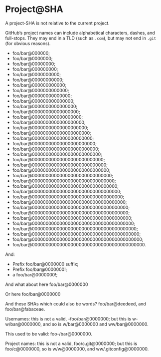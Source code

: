 # Project@SHA

A project-SHA is not relative to the current project.

GitHub’s project names can include alphabetical characters, dashes, and full-stops. They may end in a TLD (such as `.com`), but may not end in `.git` (for obvious reasons).

-   foo/bar@000000;
-   foo/bar@0000000;
-   foo/bar@00000000;
-   foo/bar@000000000;
-   foo/bar@0000000000;
-   foo/bar@00000000000;
-   foo/bar@000000000000;
-   foo/bar@0000000000000;
-   foo/bar@00000000000000;
-   foo/bar@000000000000000;
-   foo/bar@0000000000000000;
-   foo/bar@00000000000000000;
-   foo/bar@000000000000000000;
-   foo/bar@0000000000000000000;
-   foo/bar@00000000000000000000;
-   foo/bar@000000000000000000000;
-   foo/bar@0000000000000000000000;
-   foo/bar@00000000000000000000000;
-   foo/bar@000000000000000000000000;
-   foo/bar@0000000000000000000000000;
-   foo/bar@00000000000000000000000000;
-   foo/bar@000000000000000000000000000;
-   foo/bar@0000000000000000000000000000;
-   foo/bar@00000000000000000000000000000;
-   foo/bar@000000000000000000000000000000;
-   foo/bar@0000000000000000000000000000000;
-   foo/bar@00000000000000000000000000000000;
-   foo/bar@000000000000000000000000000000000;
-   foo/bar@0000000000000000000000000000000000;
-   foo/bar@00000000000000000000000000000000000;
-   foo/bar@00000000000000000000000000000000000;
-   foo/bar@000000000000000000000000000000000000;
-   foo/bar@0000000000000000000000000000000000000;
-   foo/bar@00000000000000000000000000000000000000;
-   foo/bar@000000000000000000000000000000000000000;
-   foo/bar@0000000000000000000000000000000000000000;
-   foo/bar@00000000000000000000000000000000000000000.

And:

-   Prefix foo/bar@0000000 suffix;
-   Prefix foo/bar@0000000!;
-   a foo/bar@0000000!;

And what about here
foo/bar@0000000

Or here
    foo/bar@0000000

And these SHAs which could also be words? foo/bar@deedeed, and foo/bar@fabaceae.

Usernames: this is not a valid, -foo/bar@0000000; but this is w-w/bar@0000000, and so is w/bar@0000000 and ww/bar@0000000.

This used to be valid: foo-/bar@0000000.

Project names: this is not a valid, foo/c.git@0000000; but this is foo/c@0000000, so is w/w@0000000, and ww/.gitconfig@0000000.
